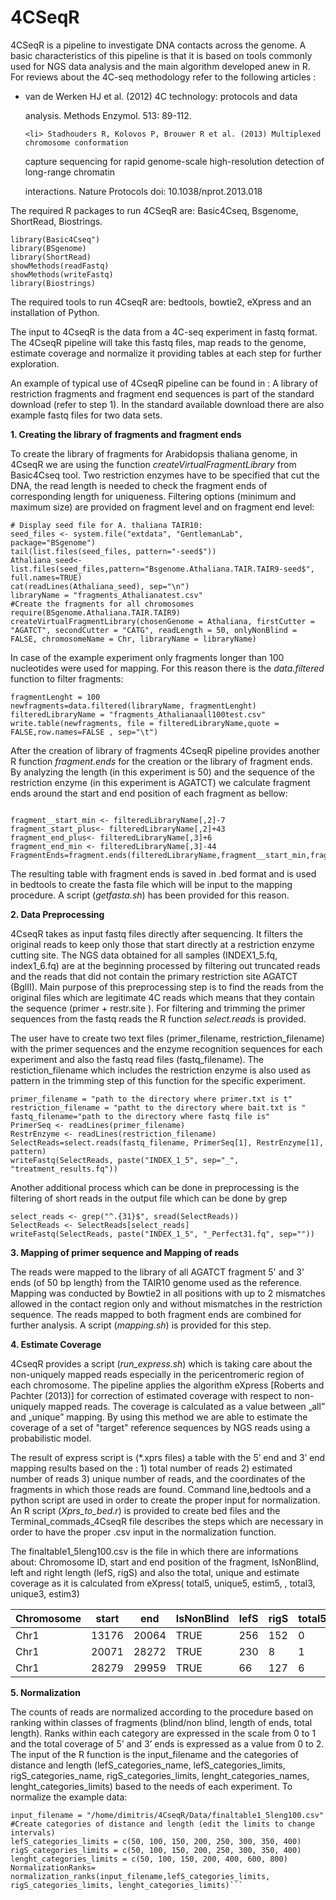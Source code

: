 # 4CSeqR

4CSeqR is a pipeline to investigate DNA contacts across the genome. A basic characteristics of this pipeline is that it is based on tools commonly used for NGS data analysis and the main algorithm developed anew in R. 
For reviews about the 4C-seq methodology refer to the following articles : 
<ul>
	<li> van de Werken HJ et al. (2012) 4C technology: protocols and data

analysis. Methods Enzymol. 513: 89-112.

	<li> Stadhouders R, Kolovos P, Brouwer R et al. (2013) Multiplexed chromosome conformation

capture sequencing for rapid genome-scale high-resolution detection of long-range chromatin

interactions. Nature Protocols  doi: 10.1038/nprot.2013.018
</ul>


The required R packages to run 4CSeqR are: Basic4Cseq, Bsgenome, ShortRead, Biostrings.
```
library(Basic4Cseq")
library(BSgenome)
library(ShortRead)
showMethods(readFastq)
showMethods(writeFastq)
library(Biostrings)
```
The required  tools to run 4CseqR are: bedtools, bowtie2, eXpress and an installation of Python. 

The input to 4CseqR is the data from a 4C-seq experiment in fastq format. The 4CseqR pipeline will take this fastq files, map reads to the genome, estimate coverage and normalize it providing tables at each step for further exploration. 

An example of typical use of 4CseqR pipeline can be found in :
A library of restriction fragments and fragment end sequences is part of the standard download (refer to step 1). In the standard available download there are also example fastq files for two data sets. 

**1. Creating the library of fragments and fragment ends**


To create the library of fragments for Arabidopsis thaliana genome, in 4CseqR we are using the function *createVirtualFragmentLibrary* from Basic4Cseq tool. Two restriction enzymes have to be specified that cut the DNA, the read length is needed to check the fragment ends of corresponding length for uniqueness. Filtering options (minimum and maximum size) are provided on fragment level and on fragment end level: 
```
# Display seed file for A. thaliana TAIR10:
seed_files <- system.file("extdata", "GentlemanLab", package="BSgenome")
tail(list.files(seed_files, pattern="-seed$"))
Athaliana_seed<-list.files(seed_files,pattern="Bsgenome.Athaliana.TAIR.TAIR9-seed$", full.names=TRUE)
cat(readLines(Athaliana_seed), sep="\n")
libraryName = "fragments_Athalianatest.csv"
#Create the fragments for all chromosomes 
require(BSgenome.Athaliana.TAIR.TAIR9)
createVirtualFragmentLibrary(chosenGenome = Athaliana, firstCutter = "AGATCT", secondCutter = "CATG", readLength = 50, onlyNonBlind = FALSE, chromosomeName = Chr, libraryName = libraryName)
```
In case of the example experiment only fragments longer than 100 nucleotides were used for mapping. For this reason there is  the *data.filtered* function to filter fragments:
```
fragmentLenght = 100
newfragments=data.filtered(libraryName, fragmentLenght)
filteredLibraryName = "fragments_Athalianaall100test.csv"
write.table(newfragments, file = filteredLibraryName,quote = FALSE,row.names=FALSE , sep="\t")  
```
After the creation of library of fragments 4CseqR pipeline provides another R function *fragment.ends* for the creation or the library of fragment ends. By analyzing the length (in this experiment is 50) and the sequence of the restriction enzyme (in this experiment is AGATCT) we calculate fragment ends around the start and end position of each fragment as bellow:

```

fragment__start_min <- filteredLibraryName[,2]-7
fragment_start_plus<- filteredLibraryName[,2]+43
fragment_end_plus<- filteredLibraryName[,3]+6
fragment_end_min <- filteredLibraryName[,3]-44
FragmentEnds=fragment.ends(filteredLibraryName,fragment__start_min,fragment_start_plus,fragment_end_plus,fragment_end_min)

```
The resulting table with fragment ends is saved in .bed format and is used in bedtools to create the fasta file which will be input to the mapping procedure. A script (*getfasta.sh*) has been provided for this reason. 

**2. Data Preprocessing**

4CseqR takes as input fastq files directly after sequencing. It filters the original reads to keep only those that start directly at a restriction enzyme cutting site. The NGS data obtained for all samples (INDEX1_5.fq, index1_6.fq) are at the beginning processed by filtering out truncated reads and the reads that did not contain the primary restriction site AGATCT (BglII). Main purpose of this preprocessing step is to find the reads from the original files which are legitimate 4C reads which means that they contain the sequence (primer + restr.site ). For filtering and trimming the primer sequences from the fastq reads the R function *select.reads* is provided.

The user have to create two text files (primer_filename, restriction_filename) with the primer sequences and the enzyme recognition sequences for each experiment  and also the fastq read files (fastq_filename). 
The restiction_filename which includes the restriction enzyme is also used as pattern in the trimming step of this function for the specific experiment.
```
primer_filename = "path to the directory where primer.txt is t"
restriction_filename = "patht to the directory where bait.txt is "
fastq_filename="path to the directory where fastq file is"
PrimerSeq <- readLines(primer_filename)
RestrEnzyme <- readLines(restriction_filename)
SelectReads=select.reads(fastq_filename, PrimerSeq[1], RestrEnzyme[1], pattern)
writeFastq(SelectReads, paste("INDEX_1_5", sep="_", "treatment_results.fq"))
```

Another additional process which can be done in preprocessing is the filtering of short reads in the output file which can be done by grep 
```
select_reads <- grep("^.{31}$", sread(SelectReads))
SelectReads <- SelectReads[select_reads]
writeFastq(SelectReads, paste("INDEX_1_5", "_Perfect31.fq", sep=""))
```

**3. Mapping of primer sequence and Mapping of reads**

The reads were mapped to the library of all AGATCT fragment 5' and 3' ends (of 50 bp length) from the TAIR10 genome used as the reference. Mapping was conducted by Bowtie2 in all positions with up to 2 mismatches allowed in the contact region only and without mismatches in the restriction sequence. The reads mapped to both fragment ends are combined for further analysis. A script (*mapping.sh*) is provided for this step. 



**4. Estimate Coverage**

4CseqR provides a script (*run_express.sh*) which is taking care about the non-uniquely mapped reads  especially in the pericentromeric region of each chromosome.  The pipeline applies the algorithm eXpress [Roberts and Pachter (2013)] for correction of estimated coverage with respect to non-uniquely mapped reads. The coverage is calculated as a value between „all” and „unique” mapping. By using this method we are able to estimate the coverage of a set of "target" reference sequences by NGS reads using a probabilistic model.

The result of express script is (*.xprs files) a table  with the 5’ end  and 3’ end mapping results based on the : 1) total number of reads 2) estimated number of reads 3) unique number of reads, and the coordinates of the fragments in which those reads are found. 
Command line,bedtools and a python script are used in order to  create the proper input for normalization. An R script (*Xprs_to_bed.r*) is provided to create bed files and the Terminal_commads_4CseqR file describes the steps which are necessary in order to have the proper .csv input in the normalization function. 

The finaltable1_5leng100.csv is the file in which there are informations about:
Chromosome ID, start and end position of the fragment, IsNonBlind, left and right length (lefS, rigS) and also the total, unique and estimate coverage as it is calculated from eXpress( total5, unique5, estim5, , total3, unique3, estim3)

Chromosome	| start	| end	| IsNonBlind|	lefS |	rigS|	total5|	unique5	|estim5|	total3|	unique3	|estim3
------------|-------|-----|-----------|------|------|-------|--------|-------|--------|--------|-------|
Chr1	|13176|	20064	|TRUE	|256	|152|	0	|0	|0	|24	|24	|24
Chr1	|20071|	28272|	TRUE|	230|	8|	1|	1|	1|	0|	0|	0|
Chr1	|28279|	29959	|TRUE|	66|	127|	6|	6|	6|	51|	51|	51|



**5. Normalization**

The counts of reads are normalized according to the procedure based on ranking within classes of fragments (blind/non blind, length of ends, total length). Ranks within each category are expressed in the scale from 0 to 1 and the total coverage of 5’ and 3’ ends is expressed as a value from 0 to 2. The input of the R function is the input_filename and the categories of distance and length (lefS_categories_name, lefS_categories_limits, rigS_categories_name, rigS_categories_limits, lenght_categories_names, lenght_categories_limits) based to the needs of each experiment. To normalize the example data:
```
input_filename = "/home/dimitris/4CseqR/Data/finaltable1_5leng100.csv"
#Create categories of distance and length (edit the limits to change intervals)
lefS_categories_limits = c(50, 100, 150, 200, 250, 300, 350, 400)
rigS_categories_limits = c(50, 100, 150, 200, 250, 300, 350, 400)
lenght_categories_limits = c(50, 100, 150, 200, 400, 600, 800)
NormalizationRanks= normalization_ranks(input_filename,lefS_categories_limits, rigS_categories_limits, lenght_categories_limits)```





